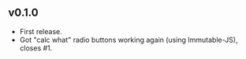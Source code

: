 v0.1.0
-------

- First release.
- Got "calc what" radio buttons working again (using Immutable-JS), closes #1.